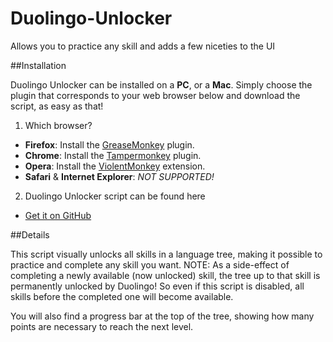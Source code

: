 # Duolingo-Unlocker
Allows you to practice any skill and adds a few niceties to the UI

##Installation

Duolingo Unlocker can be installed on a **PC**, or a **Mac**.
Simply choose the plugin that corresponds to your web browser below and download the script, as easy as that!

1. Which browser?
  - **Firefox**: Install the [GreaseMonkey](https://addons.mozilla.org/en-US/firefox/addon/greasemonkey/) plugin.
  - **Chrome**: Install the [Tampermonkey](https://chrome.google.com/webstore/detail/tampermonkey/dhdgffkkebhmkfjojejmpbldmpobfkfo?hl=en) plugin.
  - **Opera**: Install the [ViolentMonkey](https://addons.opera.com/en/extensions/details/violent-monkey/) extension.
  - **Safari** & **Internet Explorer**: *NOT SUPPORTED!*

2. Duolingo Unlocker script can be found here
  - [Get it on GitHub](https://raw.githubusercontent.com/noplanman/Duolingo-Unlocker/master/Duolingo_Unlocker.user.js)

##Details

This script visually unlocks all skills in a language tree, making it possible to practice and complete any skill you want.
NOTE: As a side-effect of completing a newly available (now unlocked) skill, the tree up to that skill is permanently unlocked by Duolingo! So even if this script is disabled, all skills before the completed one will become available.

You will also find a progress bar at the top of the tree, showing how many points are necessary to reach the next level.
